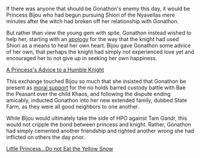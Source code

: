 <!-- title: Good Neighbors -->

If there was anyone that should be Gonathon's enemy this day, it would be Princess Bijou who had begun pursuing Shiori of the Nyavellas mere minutes after the witch had broken off her relationship with Gonathon. 

But rather than view the young gem with spite, Gonathon instead wished to help her, starting with an [apology](https://youtu.be/alQr5XqoUPs?t=8142) for the way that the knight had used Shiori as a means to heal her own heart. Bijou gave Gonathon some advice of her own, that perhaps the knight had simply not experienced love yet and encouraged her to not give up in seeking her own happiness. 

[A Princess's Advice to a Humble Knight](#embed:https://youtu.be/alQr5XqoUPs?t=8282)

This exchange touched Bijou so much that she insisted that Gonathon be present as [moral support](https://youtu.be/alQr5XqoUPs?t=11861) for the no holds barred custody battle with Bae the Peasant over the child Khaos, and following the dispute ending amicably, inducted Gonathon into her new extended family, dubbed State Farm, as they were all good neighbors to one another.

While Bijou would ultimately take the side of HPO against Tam Gandr, this would not cripple the bond between princess and knight. Rather, Gonathon had simply cemented another friendship and righted another wrong she had inflicted on others the day prior. 

[Little Princess...Do not Eat the Yellow Snow](#embed:https://youtu.be/alQr5XqoUPs?t=11794)